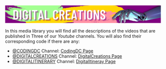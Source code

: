 ![](images/DIGITAL.png?raw=true)

In this media library you will find all the descriptions of the videos that are published in Three of our *Youtube* channels. You will also find their corresponding code if there are any: <br>

- [@CODINGDC](https://www.youtube.com/channel/UCyouN2On4khB5is1RcrR8Hw) Channel: [CodingDC Page](YT1/yt1Page.md)
- [@DIGITALCREATIONS](https://www.youtube.com/channel/UCw2zUthPykuMRuOmMMHtDcw) Channel: [DigitalCreations Page](YT3/yt3Page.md)
- [@DIGITALITINERARY](https://www.youtube.com/channel/UCaVlIJeyapwQpjOoFMZJZZg) Channel: [DigitalItineray Page](YT2/yt2Page.md)


